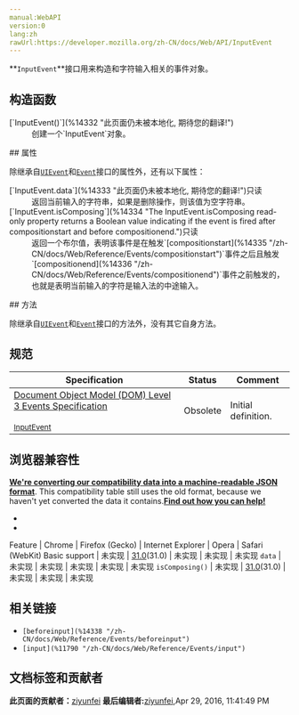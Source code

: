 ```yaml
---
manual:WebAPI
version:0
lang:zh
rawUrl:https://developer.mozilla.org/zh-CN/docs/Web/API/InputEvent
---
```






**`InputEvent`**接口用来构造和字符输入相关的事件对象。


## 构造函数<a name="构造函数"></a>
<dl><dt>[`InputEvent()`](%14332 "此页面仍未被本地化, 期待您的翻译!")</dt><dd>创建一个`InputEvent`对象。</dd></dl>
## 属性<a name="属性"></a>


除继承自[`UIEvent`](%3254 "UIEvent 接口表示简单的用户界面事件。")和[`Event`](%2693 "此页面仍未被本地化, 期待您的翻译!")接口的属性外，还有以下属性：

<dl><dt>[`InputEvent.data`](%14333 "此页面仍未被本地化, 期待您的翻译!")只读</dt><dd>返回当前输入的字符串，如果是删除操作，则该值为空字符串。</dd><dt>[`InputEvent.isComposing`](%14334 "The InputEvent.isComposing read-only property returns a Boolean value indicating if the event is fired after compositionstart and before compositionend.")只读</dt><dd>返回一个布尔值，表明该事件是在触发`[compositionstart](%14335 "/zh-CN/docs/Web/Reference/Events/compositionstart")`事件之后且触发`[compositionend](%14336 "/zh-CN/docs/Web/Reference/Events/compositionend")`事件之前触发的，也就是表明当前输入的字符是输入法的中途输入。</dd></dl>
## 方法<a name="方法"></a>


除继承自[`UIEvent`](%3254 "UIEvent 接口表示简单的用户界面事件。")和[`Event`](%2693 "此页面仍未被本地化, 期待您的翻译!")接口的方法外，没有其它自身方法。


## 规范<a name="Specifications"></a>
Specification | Status | Comment 
 ---  |  ---  |  ---  | 
[Document Object Model (DOM) Level 3 Events Specification<br></br><small>InputEvent</small>](%14337 "") | Obsolete | Initial definition. 


## 浏览器兼容性<a name="浏览器兼容性"></a>


**[We&#39;re converting our compatibility data into a machine-readable JSON format](%3344 "")**. This compatibility table still uses the old format, because we haven&#39;t yet converted the data it contains.**[Find out how you can help!](%3392 "")**


* 
* 
Feature | Chrome | Firefox (Gecko) | Internet Explorer | Opera | Safari (WebKit) 
Basic support | 未实现 | [31.0](%4423 "Released on 2014-07-22.")(31.0) | 未实现 | 未实现 | 未实现 
`data` | 未实现 | 未实现 | 未实现 | 未实现 | 未实现 
`isComposing()` | 未实现 | [31.0](%4423 "Released on 2014-07-22.")(31.0) | 未实现 | 未实现 | 未实现 




## 相关链接<a name="相关链接"></a>

* `[beforeinput](%14338 "/zh-CN/docs/Web/Reference/Events/beforeinput")`
* `[input](%11790 "/zh-CN/docs/Web/Reference/Events/input")`



## 文档标签和贡献者
**此页面的贡献者：**[ziyunfei](%61 "")
**最后编辑者:**[ziyunfei](%61 ""),<time>Apr 29, 2016, 11:41:49 PM</time>


